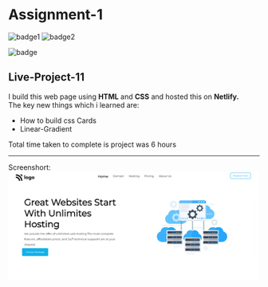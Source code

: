# Assignment-1

![badge1](https://img.shields.io/badge/Assignment--1-project--11-brightgreen)
![badge2](https://img.shields.io/badge/-HTML-orange)

![badge](https://img.shields.io/badge/-CSS-blue)

## Live-Project-11

I build this web page using **HTML** and **CSS** and hosted this on **Netlify.** <br/>
The key new things which i learned are:
- How to build css Cards
- Linear-Gradient

Total time taken to complete is project was 6 hours<br />





___

Screenshort:
![Screenshort](/Screenshot-project-11.png)